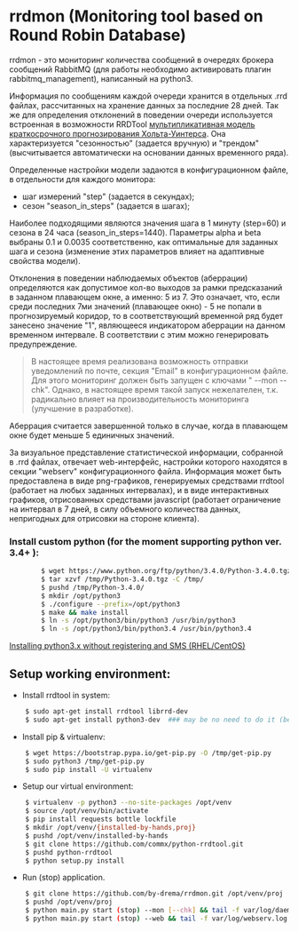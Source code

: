 # rrdmon (Monitoring tool based on Round Robin Database)

rrdmon - это мониторинг количества сообщений в очередях брокера сообщений RabbitMQ (для работы необходимо активировать плагин rabbitmq_management), написанный на python3.

Информация по сообщениям каждой очереди хранится в отдельных .rrd файлах, рассчитанных на хранение данных за последние 28 дней.
Так же для определения отклонений в поведении очереди используется встроенная в возможности RRDTool [мультипликативная модель краткосрочного прогнозирования Хольта-Уинтерса](https://www.usenix.org/legacy/publications/library/proceedings/lisa2000/full_papers/brutlag/brutlag_html/index.html). Она характеризуется "сезонностью" (задается вручную) и "трендом" (высчитывается автоматически на основании данных временного ряда).

Определенные настройки модели задаются в конфигурационном файле, в отдельности для каждого монитора:

- шаг измерений "step" (задается в секундах);
- сезон "season_in_steps" (задается в шагах);

Наиболее подходящими являются значения шага в 1 минуту (step=60) и сезона в 24 часа (season_in_steps=1440). 
Параметры alpha и beta выбраны 0.1 и 0.0035 соответственно, как оптимальные для заданных шага и сезона (изменение этих параметров влияет на адаптивные свойства модели).

Отклонения в поведении наблюдаемых объектов (аберрации) определяются как допустимое кол-во выходов за рамки предсказаний в заданном плавающем окне, а именно: 5 из 7.
Это означает, что, если среди последних 7ми значений (плавающее окно) - 5 не попали в прогнозируемый коридор, то в соответствующий временной ряд будет занесено значение "1", являющееся индикатором аберрации на данном временном интервале. В соответствии с этим можно генерировать предупреждение.
> В настоящее время реализована возможность отправки уведомлений по почте, секция "Email" в конфигурационном файле.
> Для этого мониторинг должен быть запущен с ключами " --mon --chk".
> Однако, в настоящее время такой запуск нежелателен, т.к. радикально влияет на производительность мониторинга (улучшение в разработке).

Аберрация считается завершенной только в случае, когда в плавающем окне будет меньше 5 единичных значений.

За визуальное представление статистической информации, собранной в .rrd файлах, отвечает web-интерфейс, настройки которого находятся в секции "webserv" конфигурационного файла.
Информация может быть предоставлена в виде png-графиков, генерируемых средствами rrdtool (работает на любых заданных интервалах), и в виде интерактивных графиков, отрисованных средствами javascript (работает ограничение на интервал в 7 дней, в силу объемного количества данных, непригодных для отрисовки на стороне клиента).

### Install custom python (for the moment supporting python ver. 3.4+ ):

```sh
        $ wget https://www.python.org/ftp/python/3.4.0/Python-3.4.0.tgz -O /tmp/Python-3.4.0.tgz
        $ tar xzvf /tmp/Python-3.4.0.tgz -C /tmp/
        $ pushd /tmp/Python-3.4.0/
        $ mkdir /opt/python3
        $ ./configure --prefix=/opt/python3
        $ make && make install
        $ ln -s /opt/python3/bin/python3 /usr/bin/python3
        $ ln -s /opt/python3/bin/python3.4 /usr/bin/python3.4
```

[Installing python3.x without registering and SMS (RHEL/CentOS)](http://linuxsysconfig.com/2013/03/running-multiple-python-versions-on-centos6rhel6sl6/)


##  Setup working environment:

* Install rrdtool in system:
```sh
    $ sudo apt-get install rrdtool librrd-dev 
    $ sudo apt-get install python3-dev  ### may be no need to do it (because we've installed python3 "from scratch" using src)
 ```
     
* Install pip & virtualenv:
```sh    
    $ wget https://bootstrap.pypa.io/get-pip.py -O /tmp/get-pip.py
    $ sudo python3 /tmp/get-pip.py
    $ sudo pip install -U virtualenv
```

* Setup our virtual environment:
```sh
    $ virtualenv -p python3 --no-site-packages /opt/venv
    $ source /opt/venv/bin/activate
    $ pip install requests bottle lockfile
    $ mkdir /opt/venv/{installed-by-hands,proj}
    $ pushd /opt/venv/installed-by-hands
    $ git clone https://github.com/commx/python-rrdtool.git
    $ pushd python-rrdtool
    $ python setup.py install
```   

* Run (stop) application.
```sh
    $ git clone https://github.com/by-drema/rrdmon.git /opt/venv/proj
    $ pushd /opt/venv/proj
    $ python main.py start (stop) --mon [--chk] && tail -f var/log/daemon.log    # запуск мониторинга [с проверкой]
    $ python main.py start (stop) --web && tail -f var/log/webserv.log           # запуск web-интерфейса
```

